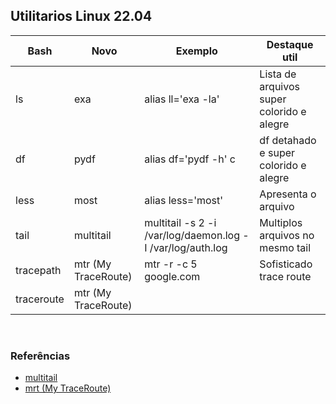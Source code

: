 ## Utilitarios Linux 22.04

Bash       | Novo                | Exemplo       | Destaque util
---------- | ------------------- | ------------- | -------------
ls         | exa                 | alias ll='exa -la'                                         | Lista de arquivos super colorido e alegre
df         | pydf                | alias df='pydf -h'   c                                     | df detahado e super colorido e alegre
less	     | most                | alias less='most'                                          | Apresenta o arquivo
tail       | multitail           | multitail -s 2 -i /var/log/daemon.log -I /var/log/auth.log | Multiplos arquivos no mesmo tail
tracepath	 | mtr (My TraceRoute) | mtr -r -c 5 google.com                                     | Sofisticado trace route
traceroute | mtr (My TraceRoute) |                                                            |

<br>

### Referências
- [multitail](https://www.debuntu.org/how-to-tail-multiple-files-with-multitail/)
- [mrt (My TraceRoute) ](https://linuxhint.com/mtr-a-diagnostic-tool/)
